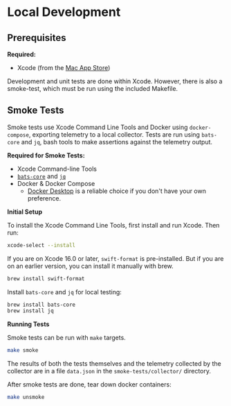 # Local Development

## Prerequisites

**Required:**

- Xcode (from the [Mac App Store](https://apps.apple.com/us/app/xcode/id497799835))

Development and unit tests are done within Xcode. However, there is also a smoke-test, which must be run using the included Makefile.

## Smoke Tests

Smoke tests use Xcode Command Line Tools and Docker using `docker-compose`, exporting telemetry to a local collector.
Tests are run using `bats-core` and `jq`, bash tools to make assertions against the telemetry output.

**Required for Smoke Tests:**

- Xcode Command-line Tools
- [`bats-core`](https://bats-core.readthedocs.io/en/stable/) and [`jq`](https://jqlang.github.io/jq/)
- Docker & Docker Compose
  - [Docker Desktop](https://www.docker.com/products/docker-desktop/) is a reliable choice if you don't have your own preference.

**Initial Setup**

To install the Xcode Command Line Tools, first install and run Xcode. Then run:

```sh
xcode-select --install
```

If you are on Xcode 16.0 or later, `swift-format` is pre-installed. But if you are on an earlier
version, you can install it manually with brew.

```sh
brew install swift-format
```

Install `bats-core` and `jq` for local testing:

```sh
brew install bats-core
brew install jq
```

**Running Tests**

Smoke tests can be run with `make` targets.

```sh
make smoke
```

The results of both the tests themselves and the telemetry collected by the collector are in a file `data.json` in the `smoke-tests/collector/` directory.

After smoke tests are done, tear down docker containers:

```sh
make unsmoke
```
